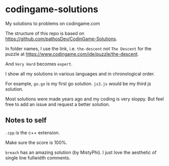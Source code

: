 # codingame-solutions

My solutions to problems on codingame.com

The structure of this repo is based on
<https://github.com/pathosDev/CodinGame-Solutions>.

In folder names, I use the link, i.e. `the-descent` not `The Descent` for the
puzzle at <https://www.codingame.com/ide/puzzle/the-descent>.

And `Very Hard` becomes `expert`.

I show all my solutions in various languages and in chronological order.

For example, `go.go` is my first go solution.
`js3.js` would be my third js solution.

Most solutions were made years ago and my coding is very sloppy. But feel free
to add an issue and request a better solution.

## Notes to self

`.cpp` is the c++ extension.

Make sure the score is 100%.

`breach` has an amazing solution (by MistyPhi).
I just love the aesthetic of single line fullwidth comments.
